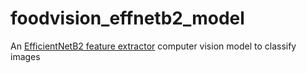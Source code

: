 # foodvision_effnetb2_model
An [EfficientNetB2 feature extractor](https://pytorch.org/vision/stable/models/generated/torchvision.models.efficientnet_b2.html#torchvision.models.efficientnet_b2) computer vision model to classify images
